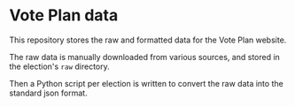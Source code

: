 # Vote Plan data

This repository stores the raw and formatted data for the Vote Plan website.

The raw data is manually downloaded from various sources, and stored in the election's `raw` directory.

Then a Python script per election is written to convert the raw data into the standard json format.